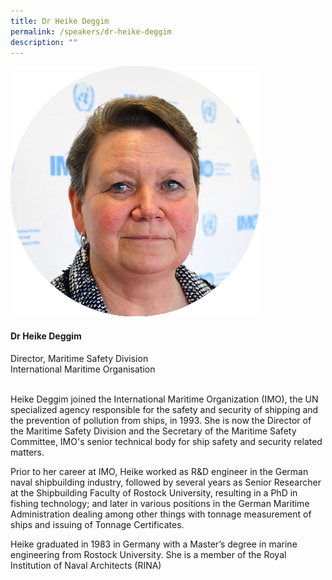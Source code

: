 ```yaml
---
title: Dr Heike Deggim
permalink: /speakers/dr-heike-deggim
description: ""
---
```

<div class="row">
<div class="col is-3"><img src="/images/Speakers/heikedeggim.png" /></div>
<div class="col is-9 speaker-details">
<h4>Dr Heike Deggim</h4>
<p>Director, Maritime Safety Division<br />International Maritime Organisation<br /><br /></p>
<p>Heike Deggim joined the International Maritime Organization (IMO), the UN specialized agency responsible for the safety and security of shipping and the prevention of pollution from ships, in 1993. She is now the Director of the Maritime Safety Division and the Secretary of the Maritime Safety Committee, IMO's senior technical body for ship safety and security related matters.</p>
<p>Prior to her career at IMO, Heike worked as R&amp;D engineer in the German naval shipbuilding industry, followed by several years as Senior Researcher at the Shipbuilding Faculty of Rostock University, resulting in a PhD in fishing technology; and later in various positions in the German Maritime Administration dealing among other things with tonnage measurement of ships and issuing of Tonnage Certificates.</p>
<p>Heike graduated in 1983 in Germany with a Master&rsquo;s degree in marine engineering from Rostock University. She is a member of the Royal Institution of Naval Architects (RINA)</p>
</div>
</div>